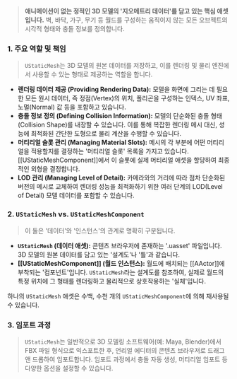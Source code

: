 > **애니메이션이 없는 정적인 3D 모델의 '지오메트리 데이터'를 담고 있는 핵심 애셋입니다.** 벽, 바닥, 가구, 무기 등 월드를 구성하는 움직이지 않는 모든 오브젝트의 시각적 형태와 충돌 정보를 정의합니다.

### **1. 주요 역할 및 책임**
> `UStaticMesh`는 3D 모델의 원본 데이터를 저장하고, 이를 렌더링 및 물리 엔진에서 사용할 수 있는 형태로 제공하는 역할을 합니다.
* **렌더링 데이터 제공 (Providing Rendering Data):**
    모델을 화면에 그리는 데 필요한 모든 원시 데이터, 즉 정점(Vertex)의 위치, 폴리곤을 구성하는 인덱스, UV 좌표, 노멀(Normal) 값 등을 포함하고 있습니다.
* **충돌 정보 정의 (Defining Collision Information):**
    모델의 단순화된 충돌 형태(Collision Shape)를 내장할 수 있습니다. 이를 통해 복잡한 렌더링 메시 대신, 성능에 최적화된 간단한 도형으로 물리 계산을 수행할 수 있습니다.
* **머티리얼 슬롯 관리 (Managing Material Slots):**
    메시의 각 부분에 어떤 머티리얼을 적용할지를 결정하는 '머티리얼 슬롯' 목록을 가지고 있습니다. [[UStaticMeshComponent]]에서 이 슬롯에 실제 머티리얼 애셋을 할당하여 최종적인 외형을 결정합니다.
* **LOD 관리 (Managing Level of Detail):**
    카메라와의 거리에 따라 점차 단순화된 버전의 메시로 교체하여 렌더링 성능을 최적화하기 위한 여러 단계의 LOD(Level of Detail) 모델 데이터를 포함할 수 있습니다.

### **2. `UStaticMesh` vs. `UStaticMeshComponent`**
> 이 둘은 '데이터'와 '인스턴스'의 관계로 명확히 구분됩니다.
* **`UStaticMesh` (데이터 애셋):**
    콘텐츠 브라우저에 존재하는 '.uasset' 파일입니다. 3D 모델의 원본 데이터를 담고 있는 '설계도'나 '틀'과 같습니다.
* **[[UStaticMeshComponent]] (월드 인스턴스):**
    월드에 배치되는 [[AActor]]에 부착되는 '컴포넌트'입니다. `UStaticMesh`라는 설계도를 참조하여, 실제로 월드의 특정 위치에 그 형태를 렌더링하고 물리적으로 상호작용하는 '실체'입니다.

하나의 `UStaticMesh` 애셋은 수백, 수천 개의 `UStaticMeshComponent`에 의해 재사용될 수 있습니다.

### **3. 임포트 과정**
> `UStaticMesh`는 일반적으로 3D 모델링 소프트웨어(예: Maya, Blender)에서 FBX 파일 형식으로 익스포트한 후, 언리얼 에디터의 콘텐츠 브라우저로 드래그 앤 드롭하여 임포트합니다. 임포트 과정에서 충돌 자동 생성, 머티리얼 임포트 등 다양한 옵션을 설정할 수 있습니다.
